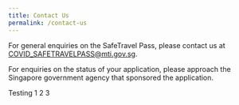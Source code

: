 ```yaml
---
title: Contact Us
permalink: /contact-us
---
```


For general enquiries on the SafeTravel Pass, please contact us at <COVID_SAFETRAVELPASS@mti.gov.sg>.

For enquiries on the status of your application, please approach the Singapore government agency that sponsored the application.

Testing 1 2 3
